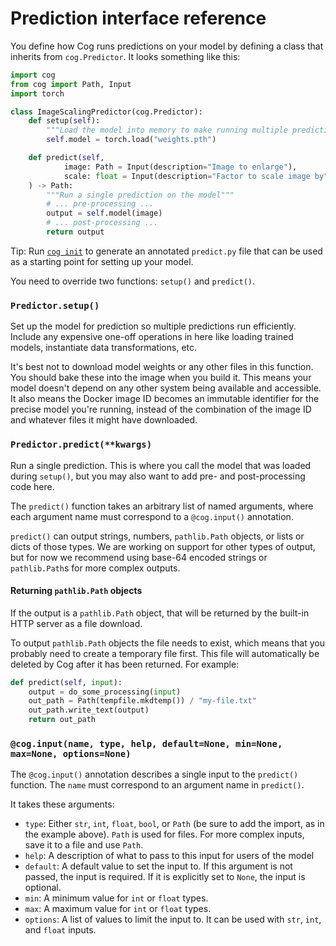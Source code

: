 # Prediction interface reference

You define how Cog runs predictions on your model by defining a class that inherits from `cog.Predictor`. It looks something like this:

```python
import cog
from cog import Path, Input
import torch

class ImageScalingPredictor(cog.Predictor):
    def setup(self):
        """Load the model into memory to make running multiple predictions efficient"""
        self.model = torch.load("weights.pth")

    def predict(self,
            image: Path = Input(description="Image to enlarge"),
            scale: float = Input(description="Factor to scale image by", default=1.5)
    ) -> Path:
        """Run a single prediction on the model"""
        # ... pre-processing ...
        output = self.model(image)
        # ... post-processing ...
        return output
```

Tip: Run [`cog init`](getting-started-own-model#initialization) to generate an annotated `predict.py` file that can be used as a starting point for setting up your model.

You need to override two functions: `setup()` and `predict()`.

### `Predictor.setup()`

Set up the model for prediction so multiple predictions run efficiently. Include any expensive one-off operations in here like loading trained models, instantiate data transformations, etc.

It's best not to download model weights or any other files in this function. You should bake these into the image when you build it. This means your model doesn't depend on any other system being available and accessible. It also means the Docker image ID becomes an immutable identifier for the precise model you're running, instead of the combination of the image ID and whatever files it might have downloaded.

### `Predictor.predict(**kwargs)`

Run a single prediction. This is where you call the model that was loaded during `setup()`, but you may also want to add pre- and post-processing code here.

The `predict()` function takes an arbitrary list of named arguments, where each argument name must correspond to a `@cog.input()` annotation.

`predict()` can output strings, numbers, `pathlib.Path` objects, or lists or dicts of those types. We are working on support for other types of output, but for now we recommend using base-64 encoded strings or `pathlib.Path`s for more complex outputs.

#### Returning `pathlib.Path` objects

If the output is a `pathlib.Path` object, that will be returned by the built-in HTTP server as a file download.

To output `pathlib.Path` objects the file needs to exist, which means that you probably need to create a temporary file first. This file will automatically be deleted by Cog after it has been returned. For example:

```python
def predict(self, input):
    output = do_some_processing(input)
    out_path = Path(tempfile.mkdtemp()) / "my-file.txt"
    out_path.write_text(output)
    return out_path
```

### `@cog.input(name, type, help, default=None, min=None, max=None, options=None)`

The `@cog.input()` annotation describes a single input to the `predict()` function. The `name` must correspond to an argument name in `predict()`.

It takes these arguments:

- `type`: Either `str`, `int`, `float`, `bool`, or `Path` (be sure to add the import, as in the example above). `Path` is used for files. For more complex inputs, save it to a file and use `Path`.
- `help`: A description of what to pass to this input for users of the model
- `default`: A default value to set the input to. If this argument is not passed, the input is required. If it is explicitly set to `None`, the input is optional.
- `min`: A minimum value for `int` or `float` types.
- `max`: A maximum value for `int` or `float` types.
- `options`: A list of values to limit the input to. It can be used with `str`, `int`, and `float` inputs.
